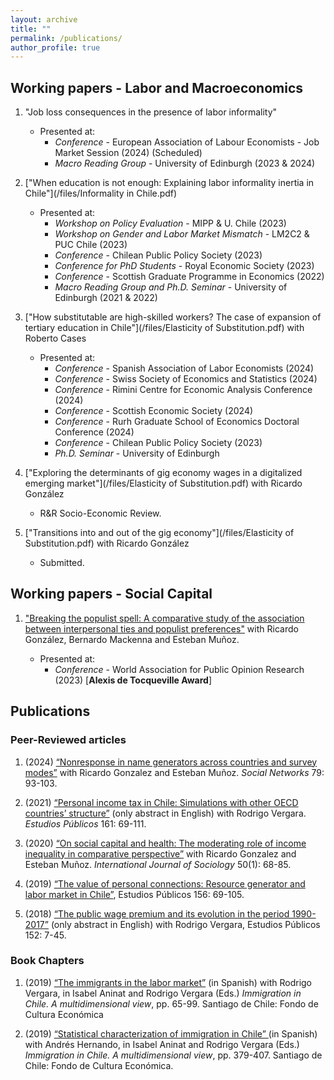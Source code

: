 ```yaml
---
layout: archive
title: ""
permalink: /publications/
author_profile: true
---
```


## Working papers - Labor and Macroeconomics

1. "Job loss consequences in the presence of labor informality"
   * Presented at:
     - *Conference* - European Association of Labour Economists - Job Market Session (2024) (Scheduled)
     - *Macro Reading Group* - University of Edinburgh (2023 & 2024)
     
2. ["When education is not enough: Explaining labor informality inertia in Chile"](/files/Informality in Chile.pdf)
   
   * Presented at:
     - *Workshop on Policy Evaluation* - MIPP & U. Chile (2023)
     - *Workshop on Gender and Labor Market Mismatch* - LM2C2 & PUC Chile (2023)
     - *Conference* - Chilean Public Policy Society (2023)
     - *Conference for PhD Students* - Royal Economic Society (2023)
     - *Conference* - Scottish Graduate Programme in Economics (2022)
     - *Macro Reading Group and Ph.D. Seminar* - University of Edinburgh (2021 & 2022)

3. ["How substitutable are high-skilled workers? The case of expansion of tertiary education in Chile"](/files/Elasticity of Substitution.pdf) with Roberto Cases
 
   * Presented at:
     - *Conference* - Spanish Association of Labor Economists (2024)
     - *Conference* - Swiss Society of Economics and Statistics (2024)
     - *Conference* - Rimini Centre for Economic Analysis Conference (2024)
     - *Conference* - Scottish Economic Society (2024)
     - *Conference* - Rurh Graduate School of Economics Doctoral Conference (2024)
     - *Conference* - Chilean Public Policy Society (2023)
     - *Ph.D. Seminar* - University of Edinburgh
    
4. ["Exploring the determinants of gig economy wages in a digitalized emerging market"](/files/Elasticity of Substitution.pdf) with Ricardo González

   * R&R Socio-Economic Review.
  
5. ["Transitions into and out of the gig economy"](/files/Elasticity of Substitution.pdf) with Ricardo González

   * Submitted.

## Working papers - Social Capital

1. ["Breaking the populist spell: A comparative study of the association between interpersonal ties and populist preferences"](/files/paper1.pdf) with Ricardo González, Bernardo Mackenna and Esteban Muñoz.

   * Presented at:
     - *Conference* - World Association for Public Opinion Research (2023) [**Alexis de Tocqueville Award**]

## Publications
### Peer-Reviewed articles

1. (2024) <a href="https://doi.org/10.1016/j.socnet.2024.06.002"> “Nonresponse in name generators across countries and survey modes”</a> with Ricardo Gonzalez and Esteban Muñoz. *Social Networks* 79: 93-103.

2. (2021) <a href="https://doi.org/10.38178/07183089/165320629"> “Personal income tax in Chile: Simulations with other OECD countries’ structure”</a> (only abstract in English) with Rodrigo Vergara. *Estudios Públicos* 161: 69-111.

3. (2020) <a href="https://www.tandfonline.com/doi/abs/10.1080/00207659.2019.1709138#:~:text=In%20sum%2C%20our%20results%20suggest,countries%20with%20low%20income%20inequality.">“On social capital and health: The moderating role of income inequality in comparative perspective”</a> with Ricardo Gonzalez and Esteban Muñoz. *International Journal of Sociology* 50(1): 68-85.

4. (2019) <a href="https://www.tandfonline.com/doi/abs/10.1080/00207659.2019.1709138#:~:text=In%20sum%2C%20our%20results%20suggest,countries%20with%20low%20income%20inequality.">“The value of personal connections: Resource generator and labor market in Chile”</a>, Estudios Públicos 156: 69-105.

5. (2018) <a href="https://www.tandfonline.com/doi/abs/10.1080/00207659.2019.1709138#:~:text=In%20sum%2C%20our%20results%20suggest,countries%20with%20low%20income%20inequality.">“The public wage premium and its evolution in the period 1990-2017”</a> (only abstract in English) with Rodrigo Vergara, Estudios Públicos 152: 7-45.

### Book Chapters

1. (2019) <a href="https://www.cepchile.cl/wp-content/uploads/2022/09/librocep_inmigracion.pdf"> “The immigrants in the labor market”</a> (in Spanish) with Rodrigo Vergara, in Isabel Aninat and Rodrigo Vergara (Eds.) *Immigration in Chile. A multidimensional view*, pp. 65-99. Santiago de Chile: Fondo de Cultura Económica

2. (2019) <a href="https://www.cepchile.cl/wp-content/uploads/2022/09/librocep_inmigracion.pdf"> “Statistical characterization of immigration in Chile” </a> (in Spanish) with Andrés Hernando, in Isabel Aninat and Rodrigo Vergara (Eds.) *Immigration in Chile. A multidimensional view*, pp. 379-407. Santiago de Chile: Fondo de Cultura Económica.

